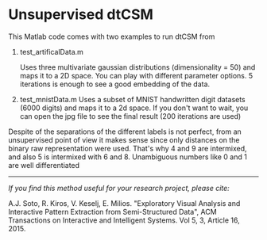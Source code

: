 # Unsupervised dtCSM 

This Matlab code comes with two examples to run dtCSM from

1. test_artificalData.m

   Uses three multivariate gaussian distributions (dimensionality = 50) and maps it to a 2D space.
   You can play with different parameter options. 5 iterations is enough to see a good embedding of the data.

2. test_mnistData.m
   Uses a subset of MNIST handwritten digit datasets (6000 digits) and maps it to a 2d space.
   If you don't want to wait, you can open the jpg file to see the final result (200 iterations are used)

Despite of the separations of the different labels is not perfect, from an unsupervised point of view it makes sense since only distances on the binary raw representation were used. That's why 4 and 9 are intermixed, and also 5 is intermixed with 6 and 8. Unambiguous numbers like 0 and 1 are well differentiated


----------------------------------------------
_If you find this method useful for your research project, please cite:_

A.J. Soto, R. Kiros, V. Keselj, E. Milios. "Exploratory Visual Analysis and Interactive Pattern Extraction from Semi-Structured Data", ACM Transactions on Interactive and Intelligent Systems. Vol 5, 3, Article 16, 2015.

